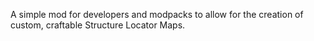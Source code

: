 A simple mod for developers and modpacks to allow for the creation of custom, craftable Structure Locator Maps.
